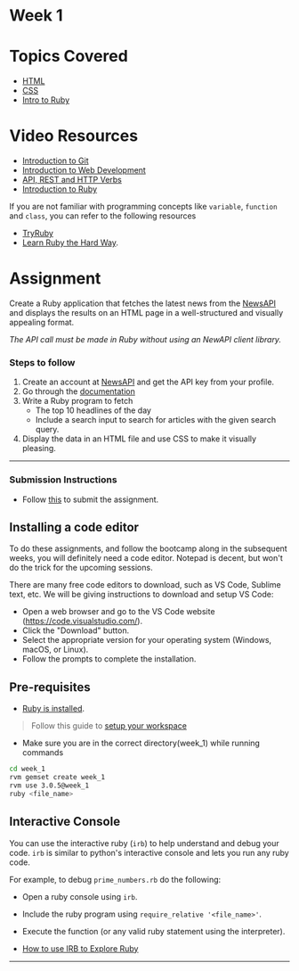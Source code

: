 # Week 1
# Topics Covered
* [HTML](./HTML.md)
* [CSS](./CSS.md)
* [Intro to Ruby](./intro_to_ruby.md)

# Video Resources
* [Introduction to Git](https://youtu.be/VtQnFaybZ7g?si=YWhEbQS6jxu_TUbs)
* [Introduction to Web Development](https://youtu.be/BQ-j0mXhNL0?si=QD5g0tosG62chTjN)
* [API, REST and HTTP Verbs](https://youtu.be/shSa9-Y7HIQ?si=rIAK386PjPdbJnMI)
* [Introduction to Ruby](https://youtu.be/GQoQoJmmAuM?si=k7a_IZuEm0_7yIeE)

If you are not familiar with programming concepts like `variable`, `function` and `class`,
you can refer to the following resources
- [TryRuby](https://try.ruby-lang.org/)
- [Learn Ruby the Hard Way](https://learnrubythehardway.org/book/).

# Assignment 

Create a Ruby application that fetches the latest news from the [NewsAPI](https://newsapi.org/) and displays the results on an HTML page in a well-structured and visually appealing format.

*The API call must be made in Ruby without using an NewAPI client library.*

### Steps to follow

1. Create an account at [NewsAPI](https://newsapi.org/) and get the API key from your profile.  
2. Go through the [documentation](https://newsapi.org/docs)
3. Write a Ruby program to fetch 
    - The top 10 headlines of the day
    - Include a search input to search for articles with the given search query.
4. Display the data in an HTML file and use CSS to make it visually pleasing.


---

### Submission Instructions

* Follow [this](../submission-instructions.md) to submit the assignment.

## Installing a code editor

To do these assignments, and follow the bootcamp along in the subsequent weeks, you will definitely need a code editor. Notepad is decent, but won't do the trick for the upcoming sessions.

There are many free code editors to download, such as VS Code, Sublime text, etc. We will be giving instructions to download and setup VS Code:

- Open a web browser and go to the VS Code website (https://code.visualstudio.com/).
- Click the "Download" button.
- Select the appropriate version for your operating system (Windows, macOS, or Linux).
- Follow the prompts to complete the installation.

## Pre-requisites
- [Ruby is installed](../setup).

> Follow this guide to [setup your workspace](../setup)

- Make sure you are in the correct directory(week_1) while running commands
```bash
cd week_1
rvm gemset create week_1
rvm use 3.0.5@week_1
ruby <file_name>
```

## Interactive Console

You can use the interactive ruby (`irb`) to help understand and debug
your code. `irb` is similar to python's interactive console and lets you
run any ruby code.

For example, to debug `prime_numbers.rb` do the following:
- Open a ruby console using `irb`.
- Include the ruby program using `require_relative '<file_name>'`.
- Execute the function (or any valid ruby statement using the
  interpreter).

- [How to use IRB to Explore Ruby](https://www.digitalocean.com/community/tutorials/how-to-use-irb-to-explore-ruby)

---
